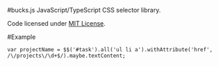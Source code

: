 #bucks.js
JavaScript/TypeScript CSS selector library.

Code licensed under [MIT License](LICENSE).

#Example
```
var projectName = $$('#task').all('ul li a').withAttribute('href', /\/projects\/\d+$/).maybe.textContent;
```
